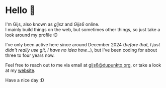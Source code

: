 # Hello 👋

I'm Gijs, also known as _gijsz_ and _Gijs6_ online.  
I mainly build things on the web, but sometimes other things, so just take a look around my profile :D  

I've only been active here since around December 2024 (_before that, I just didn't really use git, I have no idea how..._), but I've been coding for about three to four years now.

Feel free to reach out to me via email at [gijs6@dupunkto.org](mailto:gijs6@dupunkto.org), or take a look at my [website](https://www.gijs6.nl).

Have a nice day :D

